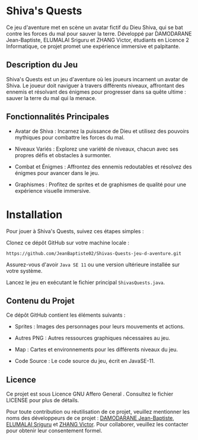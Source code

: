 # Shiva's Quests
Ce jeu d'aventure met en scène un avatar fictif du Dieu Shiva, qui se bat contre les forces du mal pour sauver la terre. 
Développé par DAMODARANE Jean-Baptiste, ELUMALAI Sriguru et ZHANG Victor, étudiants en Licence 2 Informatique, ce projet promet une expérience immersive et palpitante.

## Description du Jeu
Shiva's Quests est un jeu d'aventure où les joueurs incarnent un avatar de Shiva. Le joueur doit naviguer à travers différents niveaux, affrontant des ennemis et résolvant des énigmes pour progresser dans sa quête ultime : sauver la terre du mal qui la menace.

## Fonctionnalités Principales
- Avatar de Shiva : Incarnez la puissance de Dieu et utilisez des pouvoirs mythiques pour combattre les forces du mal.

- Niveaux Variés : Explorez une variété de niveaux, chacun avec ses propres défis et obstacles à surmonter.

- Combat et Énigmes : Affrontez des ennemis redoutables et résolvez des énigmes pour avancer dans le jeu.

- Graphismes : Profitez de sprites et de graphismes de qualité pour une expérience visuelle immersive.

# Installation
Pour jouer à Shiva's Quests, suivez ces étapes simples :

Clonez ce dépôt GitHub sur votre machine locale :
```
https://github.com/JeanBaptiste02/Shivas-Quests-jeu-d-aventure.git
```

Assurez-vous d'avoir ```Java SE 11``` ou une version ultérieure installée sur votre système.

Lancez le jeu en exécutant le fichier principal ```ShivasQuests.java```.

## Contenu du Projet
Ce dépôt GitHub contient les éléments suivants :

- Sprites : Images des personnages pour leurs mouvements et actions.

- Autres PNG : Autres ressources graphiques nécessaires au jeu.

- Map : Cartes et environnements pour les différents niveaux du jeu.

- Code Source : Le code source du jeu, écrit en JavaSE-11.

## Licence
Ce projet est sous Licence GNU Affero General . Consultez le fichier LICENSE pour plus de détails.

Pour toute contribution ou réutilisation de ce projet, veuillez mentionner les noms des développeurs de ce projet : [DAMODARANE Jean-Baptiste](https://github.com/JeanBaptiste02), [ELUMALAI Sriguru](https://github.com/Sriguru95) et [ZHANG Victor](https://github.com/Seed4616). Pour collaborer, veuillez les contacter pour obtenir leur consentement formel.
